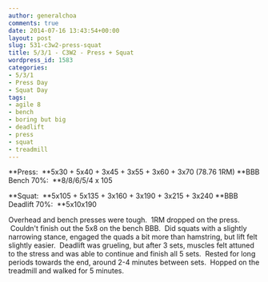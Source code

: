 ```yaml
---
author: generalchoa
comments: true
date: 2014-07-16 13:43:54+00:00
layout: post
slug: 531-c3w2-press-squat
title: 5/3/1 - C3W2 - Press + Squat
wordpress_id: 1583
categories:
- 5/3/1
- Press Day
- Squat Day
tags:
- agile 8
- bench
- boring but big
- deadlift
- press
- squat
- treadmill
---
```


**Press:  **5x30 + 5x40 + 3x45 + 3x55 + 3x60 + 3x70 (78.76 1RM)
**BBB Bench 70%:  **8/8/6/5/4 x 105

**Squat:  **5x105 + 5x135 + 3x160 + 3x190 + 3x215 + 3x240
**BBB Deadlift 70%:  **5x10x190

Overhead and bench presses were tough.  1RM dropped on the press.  Couldn't finish out the 5x8 on the bench BBB.  Did squats with a slightly narrowing stance, engaged the quads a bit more than hamstring, but lift felt slightly easier.  Deadlift was grueling, but after 3 sets, muscles felt attuned to the stress and was able to continue and finish all 5 sets.  Rested for long periods towards the end, around 2-4 minutes between sets.  Hopped on the treadmill and walked for 5 minutes.
